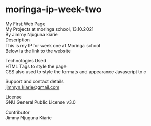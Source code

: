 # moringa-ip-week-two  
My First Web Page  
My Projects at moringa school, 13.10.2021  
By Jimmy Njuguna kiarie  
Description  
This is my IP for week one at Moringa school  
Below is the link to the website  
  
Technologies Used  
HTML Tags to style the page  
CSS also used to style the formats and appearance 
Javascript to c
   
Support and contact details  
jimmyn.kiarie@gmail.com  
  
License  
GNU General Public License v3.0  
  
Contributor  
Jimmy Njuguna Kiarie   
